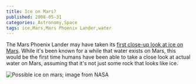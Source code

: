 ```yaml
---
title: Ice on Mars?
published: 2008-05-31
categories: Astronomy,Space
tags: ice,Mars,Mars Phoenix Lander,water
---
```


The Mars Phoenix Lander may have taken its
[first close-up look at ice on Mars](https://www.nasa.gov/mission_pages/phoenix/news/phoenix-20080530.html).
While it's been known for a while that water exists on Mars,
this would be the first time humans have been able to take a close look at actual water on Mars,
assuming that it's not just some rock that looks like ice.

![Possible ice on mars; image from [NASA](http://www.nasa.gov/mission_pages/phoenix/images/press/RS004EFF896573683_10F86MDM1-str.html)](http://www.nasa.gov/images/content/233687main_RS004EFF896573683_10F86MDM1-str_516-387.jpg)
